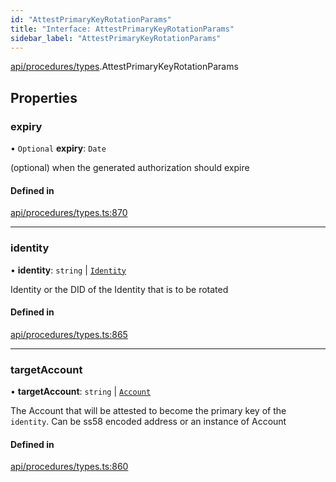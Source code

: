 ```yaml
---
id: "AttestPrimaryKeyRotationParams"
title: "Interface: AttestPrimaryKeyRotationParams"
sidebar_label: "AttestPrimaryKeyRotationParams"
---
```


[api/procedures/types](../../../../../modules/API/Procedures/Types/Types.md).AttestPrimaryKeyRotationParams

## Properties

### expiry

• `Optional` **expiry**: `Date`

(optional) when the generated authorization should expire

#### Defined in

[api/procedures/types.ts:870](https://github.com/PolymeshAssociation/polymesh-sdk/blob/c8da9dfce/src/api/procedures/types.ts#L870)

___

### identity

• **identity**: `string` \| [`Identity`](../../../../../classes/API/Entities/Identity/Identity.md)

Identity or the DID of the Identity that is to be rotated

#### Defined in

[api/procedures/types.ts:865](https://github.com/PolymeshAssociation/polymesh-sdk/blob/c8da9dfce/src/api/procedures/types.ts#L865)

___

### targetAccount

• **targetAccount**: `string` \| [`Account`](../../../../../classes/API/Entities/Account/Account.md)

The Account that will be attested to become the primary key of the `identity`. Can be ss58 encoded address or an instance of Account

#### Defined in

[api/procedures/types.ts:860](https://github.com/PolymeshAssociation/polymesh-sdk/blob/c8da9dfce/src/api/procedures/types.ts#L860)
